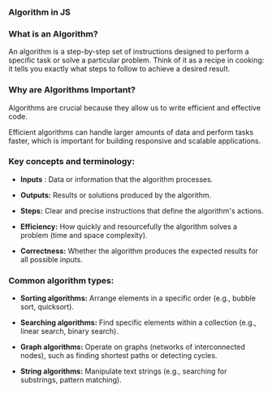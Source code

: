 ### Algorithm in JS


### **What is an Algorithm?**

An algorithm is a step-by-step set of instructions designed to perform a specific task or solve a particular problem. 
Think of it as a recipe in cooking: it tells you exactly what steps to follow to achieve a desired result.

### **Why are Algorithms Important?**
Algorithms are crucial because they allow us to write efficient and effective code. 

Efficient algorithms can handle larger amounts of data and perform tasks faster, which is important for building responsive and scalable applications.



### **Key concepts and terminology:**

- **Inputs** : Data or information that the algorithm processes.

- **Outputs:** Results or solutions produced by the algorithm.

- **Steps:** Clear and precise instructions that define the algorithm's actions.

- **Efficiency:** How quickly and resourcefully the algorithm solves a problem (time and space complexity).

- **Correctness:** Whether the algorithm produces the expected results for all possible inputs.


### **Common algorithm types:**

- **Sorting algorithms:**
 Arrange elements in a specific order (e.g., bubble sort, quicksort).

- **Searching algorithms:** Find specific elements within a collection (e.g., linear search, binary search).

- **Graph algorithms:** Operate on graphs (networks of interconnected nodes), such as finding shortest paths or detecting cycles.

- **String algorithms:** Manipulate text strings (e.g., searching for substrings, pattern matching).


